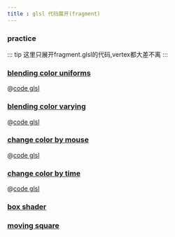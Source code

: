 ```yaml
---
title : glsl 代码展开(fragment)
---
```




### practice

::: tip 这里只展开fragment.glsl的代码,vertex都大差不离
:::


### [blending color uniforms](../practice/blendingColorUniforms.md)
@[code glsl](../../shaders/practice/blendingColor/fragment.glsl)


### [blending color varying](../practice//blendingColorVaryings.md)
@[code glsl](../../shaders/practice/blendingColor/varyingFs.glsl)


### [change color by mouse](../practice/changeColorMouse.md)
@[code glsl](../../shaders/practice/changeColor/fragment.glsl)

### [change color by time](../practice/changeColorTime.md)
@[code glsl](../../shaders/practice/changeColor.time/fragment.glsl)

### [box shader](../practice/firstShader.md)

### [moving square](../practice/movingSquare.md)